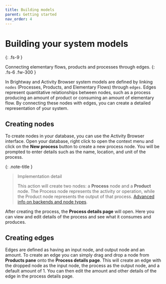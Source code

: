 ```yaml
---
title: Building models
parent: Getting started
nav_order: 4
---
```

# Building your system models
{: .fs-9 }

Connecting elementary flows, products and processes through edges.
{: .fs-6 .fw-300 }

In Brightway and Activity Browser system models are defined by linking `nodes` (Processes, Products, and Elementary Flows) through `edges`. Edges represent quantitative relationships between nodes, such as a process producing an amount of product or consuming an amount of elementary flow. By connecting these nodes with edges, you can create a detailed representation of your system.

## Creating nodes
To create nodes in your database, you can use the Activity Browser interface. Open your database, right click to open the context menu and click on the **New process** button to create a new process node. You will be prompted to enter details such as the name, location, and unit of the process.

{: .note-title }
> Implementation detail
> 
> This action will create two nodes: a **Process** node and a **Product** node. The Process node represents the activity or operation, while the Product node represents the output of that process. [Advanced info on backends and node types](../advanced-topics/multifunctional-databases/index.md).

After creating the process, the **Process details page** will open. Here you can view and edit details of the process and see what it consumes and produces.

## Creating edges
Edges are defined as having an input node, and output node and an amount. To create an edge you can simply drag and drop a node from **Products pane** onto the **Process details page**. This will create an edge with the dropped node as the input node, the process as the output node, and a default amount of 1. You can then edit the amount and other details of the edge in the process details page.
